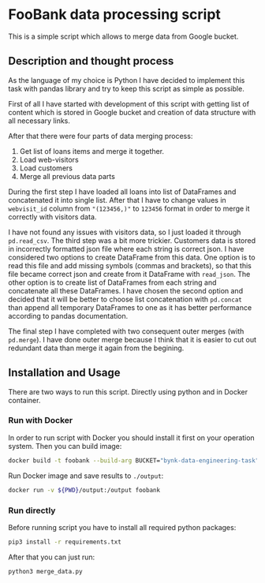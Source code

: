 # FooBank data processing script

This is a simple script which allows to merge data from Google bucket.

## Description and thought process

As the language of my choice is Python I have decided to implement this task with pandas library and try to keep this script as simple as possible.

First of all I have started with development of this script with getting list of content which is stored in Google bucket and creation of data structure with all necessary links.

After that there were four parts of data merging process:

1. Get list of loans items and merge it together.
2. Load web-visitors
3. Load customers
4. Merge all previous data parts

During the first step I have loaded all loans into list of DataFrames and concatenated it into single list. After that I have to change values in `webvisit_id` column from `"(123456,)"` to `123456` format in order to merge it correctly with visitors data.

I have not found any issues with visitors data, so I just loaded it through `pd.read_csv`. The third step was a bit more trickier. Customers data is stored in incorrectly formatted json file where each string is correct json. I have considered two options to create DataFrame from this data. One option is to read this file and add missing symbols (commas and brackets), so that this file became correct json and create from it DataFrame with `read_json`. The other option is to create list of DataFrames from each string and concatenate all these DataFrames. I have chosen the second option and decided that it will be better to choose list concatenation with `pd.concat` than append all temporary DataFrames to one as it has better performance according to pandas documentation.

The final step I have completed with two consequent outer merges (with `pd.merge`). I have done outer merge because I think that it is easier to cut out redundant data than merge it again from the begining.

## Installation and Usage

There are two ways to run this script. Directly using python and in Docker container.

### Run with Docker

In order to run script with Docker you should install it first on your operation system. Then you can build image:

```bash
docker build -t foobank --build-arg BUCKET="bynk-data-engineering-task" --build-arg GOOGLE_AUTH_CODE="<your_google_auth_code>" .
```

Run Docker image and save results to `./output`:

```bash
docker run -v ${PWD}/output:/output foobank
```

### Run directly

Before running script you have to install all required python packages:

```bash
pip3 install -r requirements.txt
```

After that you can just run:

```bash
python3 merge_data.py
```
